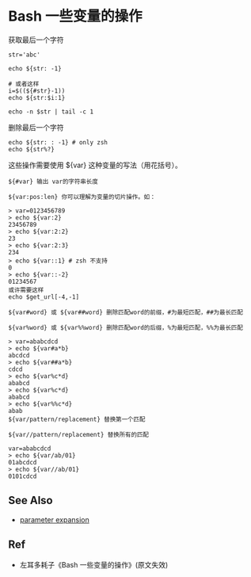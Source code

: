 # Bash 一些变量的操作

获取最后一个字符
```
str='abc'

echo ${str: -1}

# 或者这样
i=$((${#str}-1))
echo ${str:$i:1}

echo -n $str | tail -c 1
```

删除最后一个字符
```
echo ${str: : -1} # only zsh
echo ${str%?}
```



这些操作需要使用 ${var} 这种变量的写法（用花括号）。

```
${#var} 输出 var的字符串长度

${var:pos:len} 你可以理解为变量的切片操作。如：

> var=0123456789
> echo ${var:2}
23456789
> echo ${var:2:2}
23
> echo ${var:2:3}
234
> echo ${var::1} # zsh 不支持
0
> echo ${var::-2}
01234567
或许需要这样
echo $get_url[-4,-1]

${var#word} 或 ${var##word} 删除匹配word的前缀，#为最短匹配，##为最长匹配

${var%word} 或 ${var%%word} 删除匹配word的后缀，%为最短匹配，%%为最长匹配

> var=ababcdcd
> echo ${var#a*b}
abcdcd
> echo ${var##a*b}
cdcd
> echo ${var%c*d}
ababcd
> echo ${var%c*d}
ababcd
> echo ${var%%c*d}
abab
${var/pattern/replacement} 替换第一个匹配

${var//pattern/replacement} 替换所有的匹配

var=ababcdcd
> echo ${var/ab/01}
01abcdcd
> echo ${var//ab/01}
0101cdcd
```

## See Also
- [parameter expansion](http://mywiki.wooledge.org/BashFAQ/073)

## Ref
- 左耳多耗子《Bash 一些变量的操作》(原文失效)
